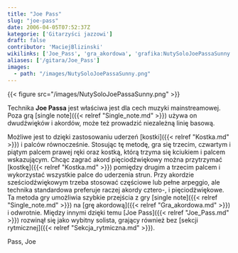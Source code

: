 ```yaml
---
title: "Joe Pass"
slug: "joe-pass"
date: 2006-04-05T07:52:37Z
kategorie: ['Gitarzyści jazzowi']
draft: false
contributor: 'MaciejBlizinski'
wikilinks: ['Joe_Pass', 'gra_akordowa', 'grafika:NutySoloJoePassaSunny.png', 'kostka', 'kostka', 'linia_basowa', 'mainstream', 'pi%C4%99ciod%C5%BAwi%C4%99k', 'sekcja_rytmiczna', 'single_note', 'single_note']
aliases: ['/gitara/Joe_Pass']
images:
  - path: "/images/NutySoloJoePassaSunny.png"
---
```

{{< figure src="/images/NutySoloJoePassaSunny.png" >}}

Technika **Joe Passa** jest właściwa jest dla cech muzyki
mainstreamowej<!-- link nie odnosił się do niczego: 'Joe Pass' (PosixPath('Joe_Pass.md')) links to 'mainstream' (PosixPath('/invalid/path')) and that does not exist -->. Poza grą [single
note]({{< relref "Single_note.md" >}}) używa on dwudźwięków i akordów, może też
prowadzić niezależną linię basową<!-- link nie odnosił się do niczego: 'Joe Pass' (PosixPath('Joe_Pass.md')) links to 'linia_basowa' (PosixPath('/invalid/path')) and that does not exist -->.

Możliwe jest to dzięki zastosowaniu uderzeń [kostki]({{< relref "Kostka.md" >}})
i palców równocześnie. Stosując tę metodę, gra się trzecim, czwartym i
piątym palcem prawej ręki oraz kostką, którą trzyma się kciukiem i
palcem wskazującym. Chcąc zagrać akord pięciodźwiękowy można przytrzymać
[kostkę]({{< relref "Kostka.md" >}}) pomiędzy drugim a trzecim palcem i
wykorzystać wszystkie palce do uderzenia strun. Przy akordzie
sześciodźwiękowym trzeba stosować częściowe lub pełne arpeggio, ale
technika standardowa preferuje raczej akordy cztero-, i
pięciodżwiękowe<!-- link nie odnosił się do niczego: 'Joe Pass' (PosixPath('Joe_Pass.md')) links to 'pięciodźwięk' (PosixPath('/invalid/path')) and that does not exist -->. Ta metoda gry umożliwia
szybkie przejścia z gry [single note]({{< relref "Single_note.md" >}}) na [grę
akordową]({{< relref "Gra_akordowa.md" >}}) i odwrotnie. Między innymi dzięki
temu [Joe Pass]({{< relref "Joe_Pass.md" >}}) rozwinął się jako wybitny solista,
grający również bez [sekcji rytmicznej]({{< relref "Sekcja_rytmiczna.md" >}}).

Pass, Joe<!-- link nie odnosił się do niczego: 'Joe Pass' (PosixPath('Joe_Pass.md')) links to 'kategoria:gitarzyści_jazzowi' (PosixPath('/invalid/path')) and that does not exist -->
